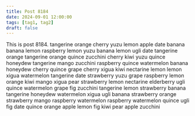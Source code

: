```yaml
---
title: Post 8184
date: 2024-09-01 12:00:00
tags: [tag1, tag2]
draft: false
---
```

This is post 8184.
tangerine
orange
cherry
yuzu
lemon
apple
date
banana
banana
lemon
raspberry
lemon
yuzu
banana
lemon
ugli
date
tangerine
orange
tangerine
orange
quince
zucchini
cherry
kiwi
yuzu
quince
honeydew
tangerine
mango
zucchini
raspberry
quince
watermelon
banana
honeydew
cherry
quince
grape
cherry
xigua
kiwi
nectarine
lemon
lemon
xigua
watermelon
tangerine
date
strawberry
yuzu
grape
raspberry
lemon
orange
kiwi
mango
xigua
pear
strawberry
lemon
nectarine
elderberry
ugli
quince
watermelon
grape
fig
zucchini
tangerine
lemon
strawberry
banana
tangerine
honeydew
watermelon
xigua
ugli
banana
strawberry
orange
strawberry
mango
raspberry
watermelon
raspberry
watermelon
quince
ugli
fig
date
quince
orange
apple
lemon
fig
kiwi
pear
apple
zucchini
